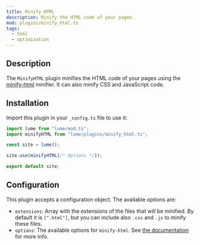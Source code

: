 ```yaml
---
title: Minify HTML
description: Minify the HTML code of your pages.
mod: plugins/minify_html.ts
tags:
  - html
  - optimization
---
```


## Description

The `MinifyHTML` plugin minifies the HTML code of your pages using the
[minify-html](https://github.com/wilsonzlin/minify-html) minifier. It can also
minify CSS and JavaScript code.

## Installation

Import this plugin in your `_config.ts` file to use it:

```js
import lume from "lume/mod.ts";
import minifyHTML from "lume/plugins/minify_html.ts";

const site = lume();

site.use(minifyHTML(/* Options */));

export default site;
```

## Configuration

This plugin accepts a configuration object. The available options are:

- `extensions`: Array with the extensions of the files that will be minified. By
  default it is `[".html"]`, but you can include also `.css` and `.js` to minify
  these files.
- `options`: The available options for `minify-html`. See
  [the documentation](https://doc.deno.land/https://deno.land/x/lume/deps/minify_html.ts/~/Options)
  for more info.
